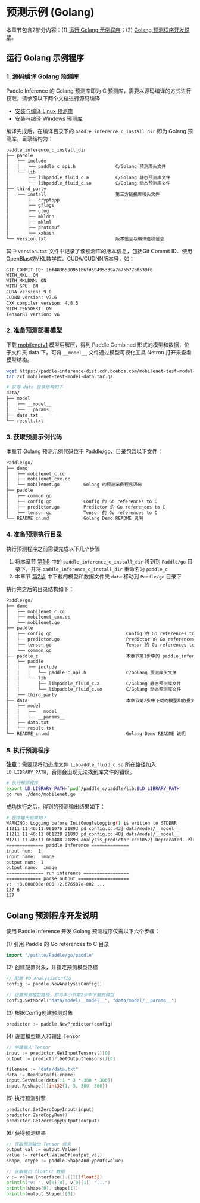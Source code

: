 # 预测示例 (Golang)

本章节包含2部分内容：(1) [运行 Golang 示例程序](#id1)；(2) [Golang 预测程序开发说明](#id7)。

## 运行 Golang 示例程序

### 1. 源码编译 Golang 预测库

Paddle Inference 的 Golang 预测库即为 C 预测库，需要以源码编译的方式进行获取，请参照以下两个文档进行源码编译

- [安装与编译 Linux 预测库](https://www.paddlepaddle.org.cn/documentation/docs/zh/advanced_guide/inference_deployment/inference/build_and_install_lib_cn.html) 
- [安装与编译 Windows 预测库](https://www.paddlepaddle.org.cn/documentation/docs/zh/advanced_guide/inference_deployment/inference/windows_cpp_inference.html)

编译完成后，在编译目录下的 `paddle_inference_c_install_dir` 即为 Golang 预测库，目录结构为：

```bash
paddle_inference_c_install_dir
├── paddle
│   ├── include
│   │   └── paddle_c_api.h               C/Golang 预测库头文件
│   └── lib
│       ├── libpaddle_fluid_c.a          C/Golang 静态预测库文件
│       └── libpaddle_fluid_c.so         C/Golang 动态预测库文件
├── third_party
│   └── install                          第三方链接库和头文件
│       ├── cryptopp
│       ├── gflags
│       ├── glog
│       ├── mkldnn
│       ├── mklml
│       ├── protobuf
│       └── xxhash
└── version.txt                          版本信息与编译选项信息
```

其中 `version.txt` 文件中记录了该预测库的版本信息，包括Git Commit ID、使用OpenBlas或MKL数学库、CUDA/CUDNN版本号，如：

```bash
GIT COMMIT ID: 1bf4836580951b6fd50495339a7a75b77bf539f6
WITH_MKL: ON
WITH_MKLDNN: ON
WITH_GPU: ON
CUDA version: 9.0
CUDNN version: v7.6
CXX compiler version: 4.8.5
WITH_TENSORRT: ON
TensorRT version: v6
```

### 2. 准备预测部署模型

下载 [mobilenetv1](https://paddle-inference-dist.cdn.bcebos.com/mobilenet-test-model-data.tar.gz) 模型后解压，得到 Paddle Combined 形式的模型和数据，位于文件夹 data 下。可将 `__model__` 文件通过模型可视化工具 Netron 打开来查看模型结构。

```bash
wget https://paddle-inference-dist.cdn.bcebos.com/mobilenet-test-model-data.tar.gz
tar zxf mobilenet-test-model-data.tar.gz

# 获得 data 目录结构如下
data/
├── model
│   ├── __model__
│   └── __params__
├── data.txt
└── result.txt
```

### 3. 获取预测示例代码

本章节 Golang 预测示例代码位于 [Paddle/go](hhttps://github.com/PaddlePaddle/Paddle/tree/develop/go)，目录包含以下文件：

```bash
Paddle/go/
├── demo
│   ├── mobilenet_c.cc
│   ├── mobilenet_cxx.cc
│   └── mobilenet.go         Golang 的预测示例程序源码
├── paddle
│   ├── common.go
│   ├── config.go            Config 的 Go references to C
│   ├── predictor.go         Predictor 的 Go references to C
│   ├── tensor.go            Tensor 的 Go references to C
└── README_cn.md             Golang Demo README 说明
```

### 4. 准备预测执行目录

执行预测程序之前需要完成以下几个步骤

1. 将本章节 [第1步](#id2) 中的 `paddle_inference_c_install_dir` 移到到 `Paddle/go` 目录下，并将 `paddle_inference_c_install_dir` 重命名为 `paddle_c`
2. 本章节 [第2步](#id3) 中下载的模型和数据文件夹 `data` 移动到 `Paddle/go` 目录下

执行完之后的目录结构如下：

```bash
Paddle/go/
├── demo
│   ├── mobilenet_c.cc
│   ├── mobilenet_cxx.cc
│   └── mobilenet.go
├── paddle
│   ├── config.go                            Config 的 Go references to C
│   ├── predictor.go                         Predictor 的 Go references to C
│   ├── tensor.go                            Tensor 的 Go references to C
│   └── common.go
├── paddle_c                                 本章节第1步中的 paddle_inference_c_install_dir
│   ├── paddle
│   │   ├── include
│   │   │   └── paddle_c_api.h               C/Golang 预测库头文件
│   │   └── lib
│   │       ├── libpaddle_fluid_c.a          C/Golang 静态预测库文件
│   │       └── libpaddle_fluid_c.so         C/Golang 动态预测库文件
│   └── third_party
├── data                                     本章节第2步中下载的模型和数据文件夹
│   ├── model
│   │   ├── __model__
│   │   └── __params__
│   ├── data.txt
│   └── result.txt
└── README_cn.md                             Golang Demo README 说明
```

### 5. 执行预测程序

**注意**：需要现将动态库文件 `libpaddle_fluid_c.so` 所在路径加入 `LD_LIBRARY_PATH`，否则会出现无法找到库文件的错误。

```bash
# 执行预测程序
export LD_LIBRARY_PATH=`pwd`/paddle_c/paddle/lib:$LD_LIBRARY_PATH
go run ./demo/mobilenet.go
```

成功执行之后，得到的预测输出结果如下：

```bash
# 程序输出结果如下
WARNING: Logging before InitGoogleLogging() is written to STDERR
I1211 11:46:11.061076 21893 pd_config.cc:43] data/model/__model__
I1211 11:46:11.061228 21893 pd_config.cc:48] data/model/__model__
W1211 11:46:11.061488 21893 analysis_predictor.cc:1052] Deprecated. Please use CreatePredictor instead.
============== paddle inference ==============
input num:  1
input name:  image
output num:  1
output name:  image
============== run inference =================
============= parse output ===================
v:  +3.000000e+000 +2.676507e-002 ...
137 6
137
```

## Golang 预测程序开发说明

使用 Paddle Inference 开发 Golang 预测程序仅需以下六个步骤：


(1) 引用 Paddle 的 Go references to C 目录

```go
import "/pathto/Paddle/go/paddle"
```

(2) 创建配置对象，并指定预测模型路径

```go
// 配置 PD_AnalysisConfig
config := paddle.NewAnalysisConfig()

// 设置预测模型路径，即为本小节第2步中下载的模型
config.SetModel("data/model/__model__", "data/model/__params__")
```

(3) 根据Config创建预测对象

```go
predictor := paddle.NewPredictor(config)
```

(4) 设置模型输入和输出 Tensor

```go
// 创建输入 Tensor
input := predictor.GetInputTensors()[0]
output := predictor.GetOutputTensors()[0]

filename := "data/data.txt"
data := ReadData(filename)
input.SetValue(data[:1 * 3 * 300 * 300])
input.Reshape([]int32{1, 3, 300, 300})
```

(5) 执行预测引擎

```go
predictor.SetZeroCopyInput(input)
predictor.ZeroCopyRun()
predictor.GetZeroCopyOutput(output)
```

(6) 获得预测结果

```go
// 获取预测输出 Tensor 信息
output_val := output.Value()
value := reflect.ValueOf(output_val)
shape, dtype := paddle.ShapeAndTypeOf(value)

// 获取输出 float32 数据
v := value.Interface().([][]float32)
println("v: ", v[0][0], v[0][1], "...")
println(shape[0], shape[1])
println(output.Shape()[0])
```